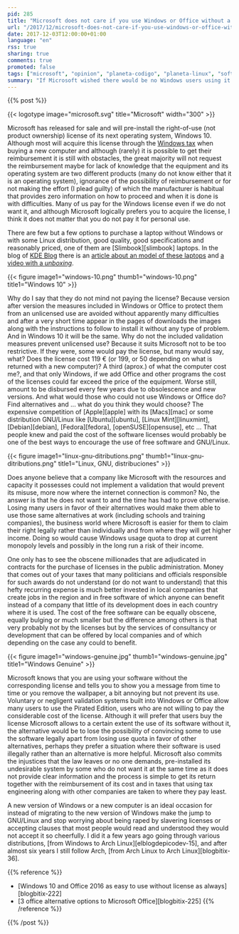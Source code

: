 ```yaml
---
pid: 285
title: "Microsoft does not care if you use Windows or Office without a license"
url: "/2017/12/microsoft-does-not-care-if-you-use-windows-or-office-without-a-license/"
date: 2017-12-03T12:00:00+01:00
language: "en"
rss: true
sharing: true
comments: true
promoted: false
tags: ["microsoft", "opinion", "planeta-codigo", "planeta-linux", "software-libre"]
summary: "If Microsoft wished there would be no Windows users using it without the corresponding license. But they consents, they does not care that for a personal use it pirated. A few days after July 29, Windows 10 will appear on the file sharing networks and download pages, also a few days later a program will appear that avoids the validation system as has happened with previous versions."
---
```


{{% post %}}


{{< logotype image="microsoft.svg" title="Microsoft" width="300" >}}

Microsoft has released for sale and will pre-install the right-of-use (not product ownership) license of its next operating system, Windows 10. Although most will acquire this license through the [Windows tax](https://en.wikipedia.org/wiki/Bundling_of_Microsoft_Windows#The_.22Windows_tax.22) when buying a new computer and although (rarely) it is possible to get their reimbursement it is still with obstacles, the great majority will not request the reimbursement maybe for lack of knowledge that the equipment and its operating system are two different products (many do not know either that it is an operating system), ignorance of the possibility of reimbursement or for not making the effort (I plead guilty) of which the manufacturer is habitual that provides zero information on how to proceed and when it is done is with difficulties. Many of us pay for the Windows license even if we do not want it, and although Microsoft logically prefers you to acquire the license, I think it does not matter that you do not pay it for personal use.

There are few but a few options to purchase a laptop without Windows or with some Linux distribution, good quality, good specifications and reasonably priced, one of them are [Slimbook][slimbook] laptops. In the blog of [KDE Blog](https://www.kdeblog.com/) there is an [article about an model of these laptops](https://www.kdeblog.com/slimbook-tu-portatil-linux-de-calidad.html) and [a video with a _unboxing_](https://www.kdeblog.com/unboxing-de-mi-slimbook-con-kubuntu-15-04-y-plasma-5.html).

<div class="media">
    {{< figure
        image1="windows-10.png" thumb1="windows-10.png" title1="Windows 10" >}}
</div>

Why do I say that they do not mind not paying the license? Because version after version the measures included in Windows or Office to protect them from an unlicensed use are avoided without apparently many difficulties and after a very short time appear in the pages of downloads the images along with the instructions to follow to install it without any type of problem. And in Windows 10 it will be the same. Why do not the included validation measures prevent unlicensed use? Because it suits Microsoft not to be too restrictive. If they were, some would pay the license, but many would say, what? Does the license cost 119 € (or 199, or 50 depending on what is returned with a new computer)? A third (aprox.) of what the computer cost me?, and that only Windows, if we add Office and other programs the cost of the licenses could far exceed the price of the equipment. Worse still, amount to be disbursed every few years due to obsolescence and new versions. And what would those who could not use Windows or Office do? Find alternatives and ... what do you think they would choose? The expensive competition of [Apple][apple] with its [Macs][mac] or some distribution GNU/Linux like [Ubuntu][ubuntu], [Linux Mint][linuxmint], [Debian][debian], [Fedora][fedora], [openSUSE][opensuse], etc ... That people knew and paid the cost of the software licenses would probably be one of the best ways to encourage the use of free software and GNU/Linux.

<div class="media">
    {{< figure
        image1="linux-gnu-ditributions.png" thumb1="linux-gnu-ditributions.png" title1="Linux, GNU, distribuciones" >}}
</div>

Does anyone believe that a company like Microsoft with the resources and capacity it possesses could not implement a validation that would prevent its misuse, more now where the internet connection is common? No, the answer is that he does not want to and the time has had to prove otherwise. Losing many users in favor of their alternatives would make them able to use those same alternatives at work (including schools and training companies), the business world where Microsoft is easier for them to claim their right legally rather than individually and from where they will get higher income. Doing so would cause Windows usage quota to drop at current monopoly levels and possibly in the long run a risk of their income.

One only has to see the obscene millionades that are adjudicated in contracts for the purchase of licenses in the public administration. Money that comes out of your taxes that many politicians and officials responsible for such awards do not understand (or do not want to understand) that this hefty recurring expense is much better invested in local companies that create jobs in the region and in free software of which anyone can benefit instead of a company that little of its development does in each country where it is used. The cost of the free software can be equally obscene, equally bulging or much smaller but the difference among others is that very probably not by the licenses but by the services of consultancy or development that can be offered by local companies and of which depending on the case any could to benefit.

<div class="media">
    {{< figure
        image1="windows-genuine.jpg" thumb1="windows-genuine.jpg" title1="Windows Genuine" >}}
</div>

Microsoft knows that you are using your software without the corresponding license and tells you to show you a message from time to time or you remove the wallpaper, a bit annoying but not prevent its use. Voluntary or negligent validation systems built into Windows or Office allow many users to use the Pirated Edition, users who are not willing to pay the considerable cost of the license. Although it will prefer that users buy the license Microsoft allows to a certain extent the use of its software without it, the alternative would be to lose the possibility of convincing some to use the software legally apart from losing use quota in favor of other alternatives, perhaps they prefer a situation where their software is used illegally rather than an alternative is more helpful. Microsoft also commits the injustices that the law leaves or no one demands, pre-installed its undesirable system by some who do not want it at the same time as it does not provide clear information and the process is simple to get its return together with the reimbursement of its cost and in taxes that using tax engineering along with other companies are taken to where they pay least.

A new version of Windows or a new computer is an ideal occasion for instead of migrating to the new version of Windows make the jump to GNU/Linux and stop worrying about being raped by slavering licenses or accepting clauses that most people would read and understood they would not accept it so cheerfully. I did it a few years ago going through various distributions, [from Windows to Arch Linux][elblogdepicodev-15], and after almost six years I still follow Arch, [from Arch Linux to Arch Linux][blogbitix-36].

{{% reference %}}

* [Windows 10 and Office 2016 as easy to use without license as always][blogbitix-222]
* [3 office alternative options to Microsoft Office][blogbitix-225]
{{% /reference %}}

{{% /post %}}
